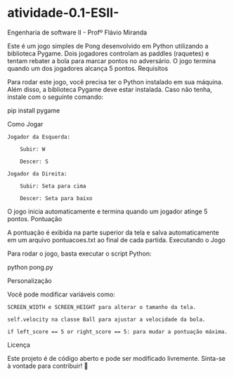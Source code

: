 # atividade-0.1-ESII-
Engenharia de software II - Profº Flávio Miranda

Este é um jogo simples de Pong desenvolvido em Python utilizando a biblioteca Pygame. Dois jogadores controlam as paddles (raquetes) e tentam rebater a bola para marcar pontos no adversário. O jogo termina quando um dos jogadores alcança 5 pontos.
Requisitos

Para rodar este jogo, você precisa ter o Python instalado em sua máquina. Além disso, a biblioteca Pygame deve estar instalada. Caso não tenha, instale com o seguinte comando:

pip install pygame

Como Jogar

    Jogador da Esquerda:

        Subir: W

        Descer: S

    Jogador da Direita:

        Subir: Seta para cima

        Descer: Seta para baixo

O jogo inicia automaticamente e termina quando um jogador atinge 5 pontos.
Pontuação

A pontuação é exibida na parte superior da tela e salva automaticamente em um arquivo pontuacoes.txt ao final de cada partida.
Executando o Jogo

Para rodar o jogo, basta executar o script Python:

python pong.py

Personalização

Você pode modificar variáveis como:

    SCREEN_WIDTH e SCREEN_HEIGHT para alterar o tamanho da tela.

    self.velocity na classe Ball para ajustar a velocidade da bola.

    if left_score == 5 or right_score == 5: para mudar a pontuação máxima.

Licença

Este projeto é de código aberto e pode ser modificado livremente. Sinta-se à vontade para contribuir! 🚀
